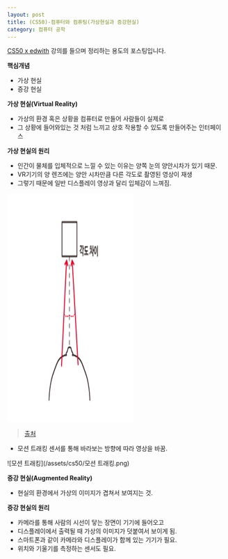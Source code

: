 ```yaml
---
layout: post
title: (CS50)-컴퓨터와 컴퓨팅(가상현실과 증강현실)
category: 컴퓨터 공학
---
```




[CS50 x edwith](https://www.edwith.org/cs50/) 강의를 들으며 정리하는 용도의 포스팅입니다.



**핵심개념**

- 가상 현실
- 증강 현실



**가상 현실(Virtual Reality)**

- 가상의 환경 혹은 상황을 컴퓨터로 만들어 사람들이 실제로 
- 그 상황에 들어와있는 것 처럼 느끼고 상호 작용할 수 있도록 만들어주는 인터페이스

**가상 현실의 원리**

- 인간이 물체를 입체적으로 느낄 수 있는 이유는 양쪽 눈의 양안시차가 있기 때문.
- VR기기의 양 렌즈에는 양안 시차만큼 다른 각도로 촬영된 영상이 재생
- 그렇기 때문에 일반 디스플레이 영상과 달리 입체감이 느껴짐.



![양안시차](/assets/cs50/양안시차.png)

> [출처](https://www.edwith.org/cs50/lecture/22813/)



- 모션 트래킹 센서를 통해 바라보는 방향에 따라 영상을 바꿈.

![모션 트래킹](/assets/cs50/모션 트래킹.png)



**증강 현실(Augmented Reality)**

- 현실의 환경에서 가상의 이미지가 겹쳐서 보여지는 것.

**증강 현실의 원리**

- 카메라를 통해 사람의 시선이 닿는 장면이 기기에 들어오고
- 디스플레이에서 출력될 때 가상의 이미지가 덧붙여서 보이게 됨.
- 스마트폰과 같이 카메라와 디스플레이가 함께 있는 기기가 필요.
- 위치와 기울기를 측정하는 센서도 필요.